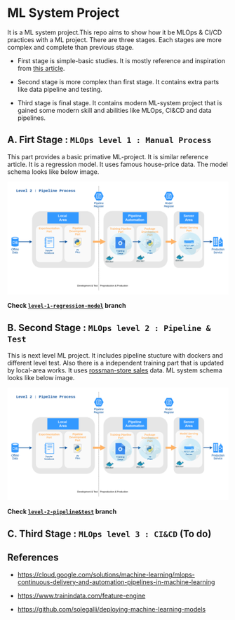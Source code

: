# ML System Project

It is a ML system project.This repo aims to show how it be MLOps & CI/CD practices with a ML project. There are three stages. Each stages are more complex and complete than previous stage.

- First stage is simple-basic studies. It is mostly reference and inspiration from [this article](https://cloud.google.com/solutions/machine-learning/mlops-continuous-delivery-and-automation-pipelines-in-machine-learning).

- Second stage is more complex than first stage. It contains extra parts like data pipeline and testing.

- Third stage is final stage. It contains modern ML-system project that is gained some modern skill and abilities like MLOps, CI&CD and data pipelines.

## A. Firt Stage : `MLOps level 1 : Manual Process`

This part provides a basic primative ML-project. It is similar reference article. It is a regression model. It uses famous house-price data. The model schema looks like below image.

![first_part](doc/image/ml-level-2.png)

**Check  [`level-1-regression-model`](https://github.com/omrylcn/ml_system/tree/level-1-regression-model) branch**

## B. Second Stage : `MLOps level 2 : Pipeline & Test` 

This is next level ML project. It includes pipeline stucture with dockers and different level test. Also there is a independent training part that is updated by  local-area works. It uses [rossman-store sales](https://www.kaggle.com/c/rossmann-store-sales) data. ML system schema looks like below image.   

![second_part](doc/image/ml-level-2.png)

**Check  [`level-2-pipeline&test`](https://github.com/omrylcn/ml_system/tree/level-2-pipeline%26test) branch** 

## C. Third Stage : `MLOps level 3 : CI&CD` (To do)

## References

- <https://cloud.google.com/solutions/machine-learning/mlops-continuous-delivery-and-automation-pipelines-in-machine-learning>

- <https://www.trainindata.com/feature-engine>

- <https://github.com/solegalli/deploying-machine-learning-models>

